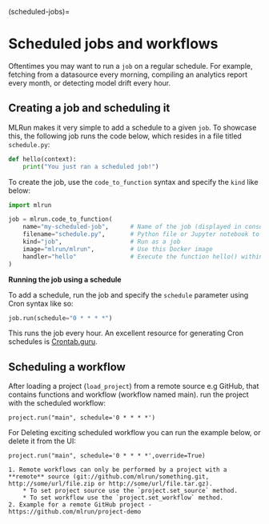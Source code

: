 (scheduled-jobs)=
# Scheduled jobs and workflows

Oftentimes you may want to run a `job` on a regular schedule. For example, fetching from a datasource every morning, compiling an analytics report every month, or detecting model drift every hour.

## Creating a job and scheduling it

MLRun makes it very simple to add a schedule to a given `job`. To showcase this, the following job runs the code below, which resides in a file titled `schedule.py`:

```python
def hello(context):
    print("You just ran a scheduled job!")
```

To create the job, use the `code_to_function` syntax and specify the `kind` like below:

```python
import mlrun

job = mlrun.code_to_function(
    name="my-scheduled-job",      # Name of the job (displayed in console and UI)
    filename="schedule.py",       # Python file or Jupyter notebook to run
    kind="job",                   # Run as a job
    image="mlrun/mlrun",          # Use this Docker image
    handler="hello"               # Execute the function hello() within code.py
)
```

**Running the job using a schedule**

To add a schedule, run the job and specify the `schedule` parameter using Cron syntax like so:

```python
job.run(schedule="0 * * * *")
```

This runs the job every hour. An excellent resource for generating Cron schedules is [Crontab.guru](https://crontab.guru/).

## Scheduling a workflow

After loading a project (`load_project`) from a remote source e.g GitHub, that contains functions and workflow (workflow named main).
run the project with the scheduled workflow:
```
project.run("main", schedule='0 * * * *')
```
For Deleting exciting scheduled workflow you can run the example below, or delete it from the UI:
```
project.run("main", schedule='0 * * * *',override=True)
```
```{admonition} Note
1. Remote workflows can only be performed by a project with a **remote** source (git://github.com/mlrun/something.git, http://some/url/file.zip or http://some/url/file.tar.gz).
    * To set project source use the `project.set_source` method.
    * To set workflow use the `project.set_workflow` method.
2. Example for a remote GitHub project - https://github.com/mlrun/project-demo
```

